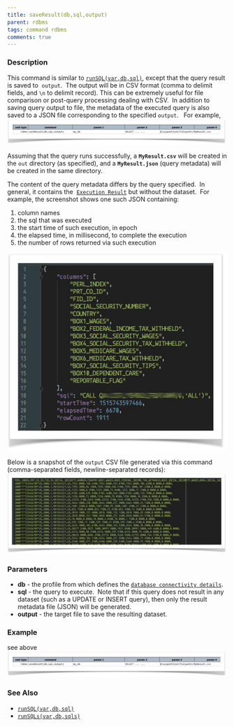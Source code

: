 ```yaml
---
title: saveResult(db,sql,output)
parent: rdbms
tags: command rdbms
comments: true
---
```



### Description
This command is similar to [`runSQL(var,db,sql)`](runSQL(var,db,sql)), except that the query result is saved to 
`output`.  The output will be in CSV format (comma to delimit fields, and `\n` to delimit record). This can be 
extremely useful for file comparison or post-query processing dealing with CSV.  In addition to saving query output 
to file, the metadata of the executed query is also saved to a JSON file corresponding to the specified `output`.  
For example,<br/>
![](image/saveResult_01.png)

Assuming that the query runs successfully, a **`MyResult.csv`** will be created in the `out` directory (as specified), 
and a **`MyResult.json`** (query metadata) will be created in the same directory.

The content of the query metadata differs by the query specified.  In general, it contains the 
[`Execution Result`](index) but without the dataset.  For example, the screenshot shows one such JSON containing:

1. column names
2. the sql that was executed
3. the start time of such execution, in epoch
4. the elapsed time, in millisecond, to complete the execution
5. the number of rows returned via such execution

![](image/saveResult_03.png)

Below is a snapshot of the `output` CSV file generated via this command (comma-separated fields, newline-separated 
records):<br/>
![](image/saveResult_02.png)


### Parameters
- **db** \- the profile from which defines the [`database connectivity details`](index).
- **sql** \- the query to execute.  Note that if this query does not result in any dataset (such as a UPDATE or 
  INSERT query), then only the result metadata file (JSON) will be generated.
- **output** - the target file to save the resulting dataset.


### Example
see above
![](image/saveResult_04.png)


### See Also
- [`runSQL(var,db,sql)`](runSQL(var,db,sql))
- [`runSQLs(var,db,sqls)`](runSQLs(var,db,sqls))
